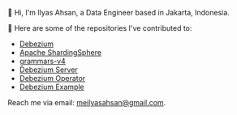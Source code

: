 👋 Hi, I'm Ilyas Ahsan, a Data Engineer based in Jakarta, Indonesia.

🚀 Here are some of the repositories I've contributed to:

- [Debezium](https://github.com/debezium/debezium/pulls?q=is%3Apr+is%3Aclosed+author%3Ailyasahsan123)
- [Apache ShardingSphere](https://github.com/apache/shardingsphere/pulls?q=is%3Apr+is%3Aclosed+author%3Ailyasahsan123)
- [grammars-v4](https://github.com/antlr/grammars-v4/pulls?q=is%3Apr+is%3Aclosed+author%3Ailyasahsan123)
- [Debezium Server](https://github.com/debezium/debezium-server/pulls?q=is%3Apr+is%3Aclosed+author%3Ailyasahsan123)
- [Debezium Operator](https://github.com/debezium/debezium-operator/pulls?q=is%3Apr+is%3Aclosed+author%3Ailyasahsan123)
- [Debezium Example](https://github.com/debezium/debezium-examples/pulls?q=is%3Apr+is%3Aclosed+author%3Ailyasahsan123)

Reach me via email: meilyasahsan@gmail.com.
